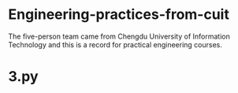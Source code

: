 # Engineering-practices-from-cuit
The five-person team came from Chengdu University of Information Technology and this is a record for practical engineering courses.
# 3.py
